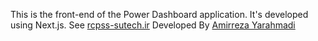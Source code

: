 This is the front-end of the Power Dashboard application. It's developed using Next.js. See [rcpss-sutech.ir](http://rcpss-sutech.ir/)
Developed By [Amirreza Yarahmadi](https://github.com/amirreza-yar/)
